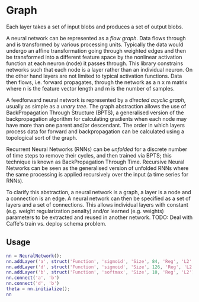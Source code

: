 # Graph

Each layer takes a set of input blobs and produces a set of output blobs.


A neural network can be represented as a *flow graph*. Data flows through and is transformed by various processing units.
Typically the data would undergo an affine transformation going through weighted edges and then be transformed into a different feature space by the nonlinear activation function at each neuron (node) it passes through.
This library constrains networks such that each node is a layer rather than an individual neuron. On the other hand layers are not limited to typical activation functions.
Data then flows, i.e. forward propagates, through the network as a n x m matrix where n is the feature vector length and m is the number of samples.

A feedforward neural network is represented by a *directed acyclic graph*, usually as simple as a *unary tree*.
The graph abstraction allows the use of BackPropagation Through Structure (BPTS), a generalised version of the backpropagation algorithm for calculating gradients when each node may have more than one parent and/or descendant.
The order in which layers process data for forward and backpropagation can be calculated using a topological sort of the graph.

Recurrent Neural Networks (RNNs) can be *unfolded* for a discrete number of time steps to remove their cycles, and then trained via BPTS; this technique is known as BackPropagation Through Time.
Recursive Neural Networks can be seen as the generalised version of unfolded RNNs where the same processing is applied recursively over the input (a time series for RNNs).

To clarify this abstraction, a neural network is a graph, a layer is a node and a connection is an edge.
A neural network can then be specified as a set of layers and a set of connections.
This allows individual layers with constant (e.g. weight regularization penalty) and/or learned (e.g. weights) parameters to be extracted and reused in another network.
TODO: Deal with Caffe's train vs. deploy schema problem.

## Usage
```Matlab
nn = NeuralNetwork();
nn.addLayer('a', struct('Function', 'sigmoid', 'Size', 84, 'Reg', 'L2', 'Rho', 0.1))
nn.addLayer('d', struct('Function', 'sigmoid', 'Size', 126, 'Reg', 'L2'))
nn.addLayer('b', struct('Function', 'softmax', 'Size', 10, 'Reg', 'L2'))
nn.connect('a', 'b')
nn.connect('d', 'b')
theta = nn.initialize();
nn
```
